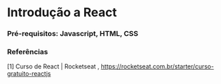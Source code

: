 # Introdução a React
### Pré-requisitos: Javascript, HTML, CSS
### Referências
[1] Curso de React | Rocketseat , https://rocketseat.com.br/starter/curso-gratuito-reactjs
